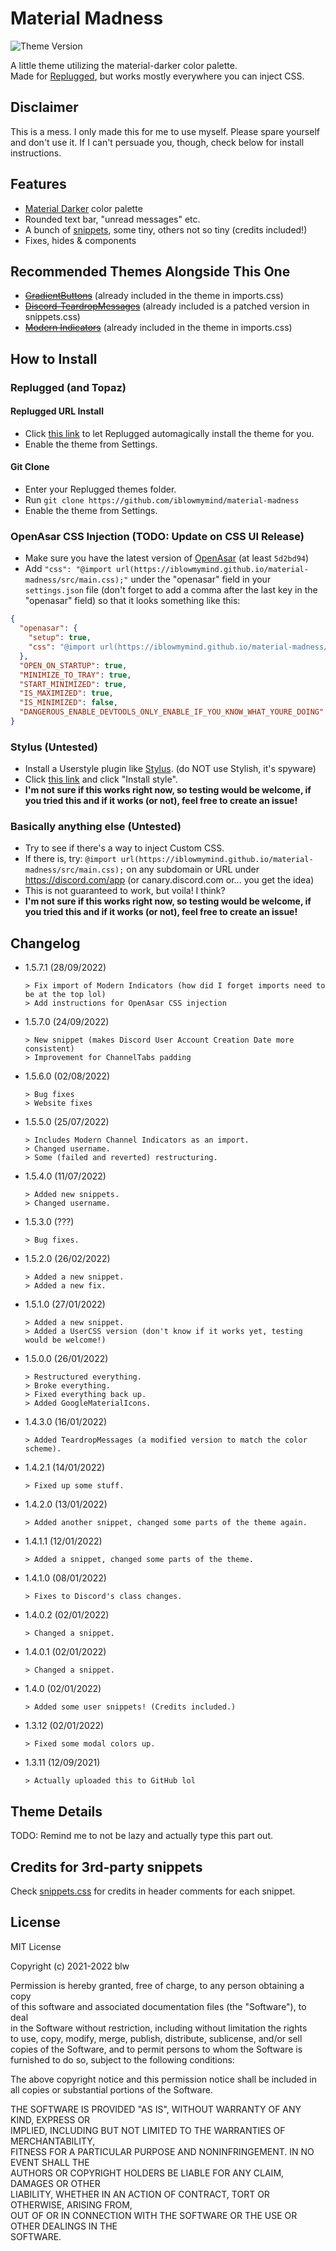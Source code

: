 # Material Madness

![Theme Version](https://img.shields.io/badge/version-1.5.7.1-blue)
  
A little theme utilizing the material-darker color palette.  
Made for [Replugged](https://replugged.dev), but works mostly everywhere you can inject CSS.


## Disclaimer

This is a mess. I only made this for me to use myself. Please spare yourself and don't use it. If I can't persuade you, though, check below for install instructions.

## Features

- [Material Darker](https://github.com/material-theme/vsc-material-theme) color palette
- Rounded text bar, "unread messages" etc.
- A bunch of [snippets](https://iblowmymind.github.io/material-madness/src/snippets.css), some tiny, others not so tiny (credits included!)
- Fixes, hides & components

## Recommended Themes Alongside This One

- ~~[GradientButtons](https://github.com/discord-extensions/snippets/tree/main/gradient-buttons)~~ (already included in the theme in imports.css)
- ~~[Discord-TeardropMessages](https://github.com/Freeplayg/Discord-TeardropMessages)~~ (already included is a patched version in snippets.css)
- ~~[Modern Indicators](https://github.com/discord-extensions/modern-indicators)~~ (already included in the theme in imports.css)

## How to Install

### Replugged (and Topaz)

#### Replugged URL Install

- Click [this link](https://replugged.dev/install?url=iblowmymind/material-madness) to let Replugged automagically install the theme for you.
- Enable the theme from Settings.

#### Git Clone

- Enter your Replugged themes folder.
- Run `git clone https://github.com/iblowmymind/material-madness`
- Enable the theme from Settings.

### OpenAsar CSS Injection (TODO: Update on CSS UI Release)

- Make sure you have the latest version of [OpenAsar](https://openasar.dev/) (at least `5d2bd94`)
- Add `"css": "@import url(https://iblowmymind.github.io/material-madness/src/main.css);"` under the "openasar" field in your `settings.json` file (don't forget to add a comma after the last key in the "openasar" field) so that it looks something like this: 
```json
{
  "openasar": {
    "setup": true,
    "css": "@import url(https://iblowmymind.github.io/material-madness/src/main.css);"
  },
  "OPEN_ON_STARTUP": true,
  "MINIMIZE_TO_TRAY": true,
  "START_MINIMIZED": true,
  "IS_MAXIMIZED": true,
  "IS_MINIMIZED": false,
  "DANGEROUS_ENABLE_DEVTOOLS_ONLY_ENABLE_IF_YOU_KNOW_WHAT_YOURE_DOING": true
}
```

### Stylus (Untested)

- Install a Userstyle plugin like [Stylus](https://add0n.com/stylus.html). (do NOT use Stylish, it's spyware)
- Click [this link](https://github.com/iblowmymind/material-madness/raw/main/material-madness.user.css) and click "Install style".
- **I'm not sure if this works right now, so testing would be welcome, if you tried this and if it works (or not), feel free to create an issue!**

### Basically anything else (Untested)

- Try to see if there's a way to inject Custom CSS.
- If there is, try: `@import url(https://iblowmymind.github.io/material-madness/src/main.css);` on any subdomain or URL under https://discord.com/app (or canary.discord.com or... you get the idea)
- This is not guaranteed to work, but voila! I think?
- **I'm not sure if this works right now, so testing would be welcome, if you tried this and if it works (or not), feel free to create an issue!**

## Changelog

- 1.5.7.1 (28/09/2022)
  ```text
  > Fix import of Modern Indicators (how did I forget imports need to be at the top lol)
  > Add instructions for OpenAsar CSS injection
  ```

- 1.5.7.0 (24/09/2022)
  ```text
  > New snippet (makes Discord User Account Creation Date more consistent)
  > Improvement for ChannelTabs padding
  ```

- 1.5.6.0 (02/08/2022)

  ```text
  > Bug fixes
  > Website fixes
  ```

- 1.5.5.0 (25/07/2022)

  ```text
  > Includes Modern Channel Indicators as an import.
  > Changed username.
  > Some (failed and reverted) restructuring.
  ```

- 1.5.4.0 (11/07/2022)

  ```text
  > Added new snippets.
  > Changed username.
  ```

- 1.5.3.0 (???)

  ```text
  > Bug fixes.
  ```

- 1.5.2.0 (26/02/2022)

  ```text
  > Added a new snippet.
  > Added a new fix.
  ```

- 1.5.1.0 (27/01/2022)

  ```text
  > Added a new snippet.
  > Added a UserCSS version (don't know if it works yet, testing would be welcome!)
  ```

- 1.5.0.0 (26/01/2022)

  ```text
  > Restructured everything.
  > Broke everything.
  > Fixed everything back up.
  > Added GoogleMaterialIcons.
  ```

- 1.4.3.0 (16/01/2022)
  
  ```text
  > Added TeardropMessages (a modified version to match the color scheme).
  ```

- 1.4.2.1 (14/01/2022)

  ```text
  > Fixed up some stuff.
  ```

- 1.4.2.0 (13/01/2022)
  
  ```text
  > Added another snippet, changed some parts of the theme again.
  ```

- 1.4.1.1 (12/01/2022)
  
  ```text
  > Added a snippet, changed some parts of the theme.
  ```

- 1.4.1.0 (08/01/2022)
  
  ```text
  > Fixes to Discord's class changes.
  ```

- 1.4.0.2 (02/01/2022)
  
  ```text
  > Changed a snippet.
  ```

- 1.4.0.1 (02/01/2022)
  
  ```text
  > Changed a snippet.
  ```

- 1.4.0 (02/01/2022)
  
  ```text
  > Added some user snippets! (Credits included.)
  ```

- 1.3.12 (02/01/2022)
  
  ```text
  > Fixed some modal colors up.
  ```

- 1.3.11 (12/09/2021)
  
  ```text
  > Actually uploaded this to GitHub lol
  ```

## Theme Details

TODO: Remind me to not be lazy and actually type this part out.

## Credits for 3rd-party snippets

Check [snippets.css](https://iblowmymind.github.io/material-madness/src/snippets.css) for credits in header comments for each snippet.

## License

MIT License  
  
Copyright (c) 2021-2022 blw  
  
Permission is hereby granted, free of charge, to any person obtaining a copy  
of this software and associated documentation files (the "Software"), to deal  
in the Software without restriction, including without limitation the rights  
to use, copy, modify, merge, publish, distribute, sublicense, and/or sell  
copies of the Software, and to permit persons to whom the Software is  
furnished to do so, subject to the following conditions:  
  
The above copyright notice and this permission notice shall be included in all
copies or substantial portions of the Software.  
  
THE SOFTWARE IS PROVIDED "AS IS", WITHOUT WARRANTY OF ANY KIND, EXPRESS OR  
IMPLIED, INCLUDING BUT NOT LIMITED TO THE WARRANTIES OF MERCHANTABILITY,  
FITNESS FOR A PARTICULAR PURPOSE AND NONINFRINGEMENT. IN NO EVENT SHALL THE  
AUTHORS OR COPYRIGHT HOLDERS BE LIABLE FOR ANY CLAIM, DAMAGES OR OTHER  
LIABILITY, WHETHER IN AN ACTION OF CONTRACT, TORT OR OTHERWISE, ARISING FROM,  
OUT OF OR IN CONNECTION WITH THE SOFTWARE OR THE USE OR OTHER DEALINGS IN THE  
SOFTWARE.  